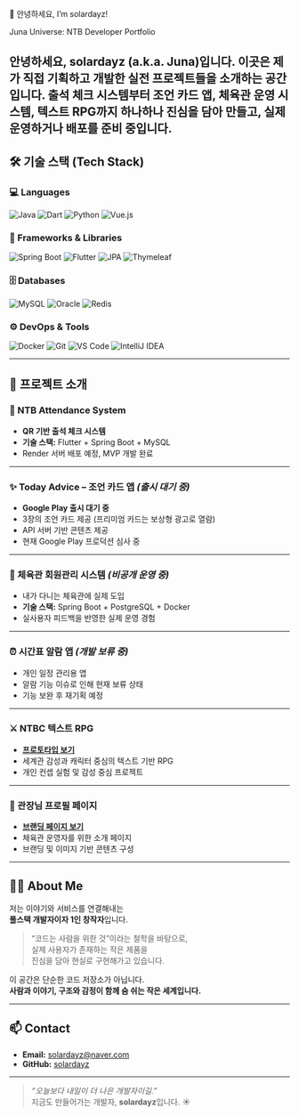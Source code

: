 👋 안녕하세요, I’m solardayz!

Juna Universe: NTB Developer Portfolio

안녕하세요, solardayz (a.k.a. Juna)입니다.
이곳은 제가 직접 기획하고 개발한 실전 프로젝트들을 소개하는 공간입니다.
출석 체크 시스템부터 조언 카드 앱, 체육관 운영 시스템, 텍스트 RPG까지
하나하나 진심을 담아 만들고, 실제 운영하거나 배포를 준비 중입니다.
---

## 🛠️ 기술 스택 (Tech Stack)

### 💻 Languages
![Java](https://img.shields.io/badge/Java-007396?style=flat&logo=java)
![Dart](https://img.shields.io/badge/Dart-0175C2?style=flat&logo=dart)
![Python](https://img.shields.io/badge/Python-3776AB?style=flat&logo=python)
![Vue.js](https://img.shields.io/badge/Vue.js-4FC08D?style=flat&logo=vue.js)

### 🧰 Frameworks & Libraries
![Spring Boot](https://img.shields.io/badge/SpringBoot-6DB33F?style=flat&logo=spring)
![Flutter](https://img.shields.io/badge/Flutter-02569B?style=flat&logo=flutter)
![JPA](https://img.shields.io/badge/JPA-59666C?style=flat&logo=hibernate)
![Thymeleaf](https://img.shields.io/badge/Thymeleaf-005F0F?style=flat&logo=thymeleaf)

### 🗄️ Databases
![MySQL](https://img.shields.io/badge/MySQL-4479A1?style=flat&logo=MySQL)
![Oracle](https://img.shields.io/badge/Oracle-F80000?style=flat&logo=Oracle)
![Redis](https://img.shields.io/badge/Redis-DC382D?style=flat&logo=Redis)

### ⚙️ DevOps & Tools
![Docker](https://img.shields.io/badge/Docker-2496ED?style=flat&logo=docker)
![Git](https://img.shields.io/badge/Git-F05032?style=flat&logo=git)
![VS Code](https://img.shields.io/badge/VS_Code-007ACC?style=flat&logo=visual-studio-code)
![IntelliJ IDEA](https://img.shields.io/badge/IntelliJ-000000?style=flat&logo=intellij-idea)

---

## 🔗 프로젝트 소개

### 🥋 NTB Attendance System
- **QR 기반 출석 체크 시스템**
- **기술 스택:** Flutter + Spring Boot + MySQL
- Render 서버 배포 예정, MVP 개발 완료

---

### ✨ Today Advice – 조언 카드 앱 *(출시 대기 중)*
- **Google Play 출시 대기 중**
- 3장의 조언 카드 제공 (프리미엄 카드는 보상형 광고로 열람)
- API 서버 기반 콘텐츠 제공
- 현재 Google Play 프로덕션 심사 중

---

### 🧘 체육관 회원관리 시스템 *(비공개 운영 중)*
- 내가 다니는 체육관에 실제 도입
- **기술 스택:** Spring Boot + PostgreSQL + Docker
- 실사용자 피드백을 반영한 실제 운영 경험

---

### ⏰ 시간표 알람 앱 *(개발 보류 중)*
- 개인 일정 관리용 앱
- 알람 기능 이슈로 인해 현재 보류 상태
- 기능 보완 후 재기획 예정

---

### ⚔️ NTBC 텍스트 RPG
- **[프로토타입 보기](https://about.ntbc.store/index.html)**
- 세계관 감성과 캐릭터 중심의 텍스트 기반 RPG
- 개인 컨셉 실험 및 감성 중심 프로젝트

---

### 📄 관장님 프로필 페이지
- **[브랜딩 페이지 보기](https://about.ntbc.store)**
- 체육관 운영자를 위한 소개 페이지
- 브랜딩 및 이미지 기반 콘텐츠 구성

---

## 🧑‍💻 About Me

저는 이야기와 서비스를 연결해내는  
**풀스택 개발자이자 1인 창작자**입니다.

> “코드는 사람을 위한 것”이라는 철학을 바탕으로,  
> 실제 사용자가 존재하는 작은 제품을  
> 진심을 담아 현실로 구현해가고 있습니다.

이 공간은 단순한 코드 저장소가 아닙니다.  
**사람과 이야기, 구조와 감정이 함께 숨 쉬는 작은 세계입니다.**

---

## 📫 Contact

- **Email:** solardayz@naver.com  
- **GitHub:** [solardayz](https://github.com/solardayz)

---

> _“오늘보다 내일이 더 나은 개발자이길.”_  
> 지금도 만들어가는 개발자, **solardayz**입니다. ☀️